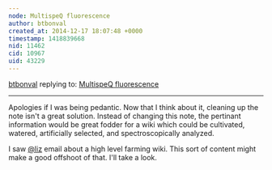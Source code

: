 ```yaml
---
node: MultispeQ fluorescence
author: btbonval
created_at: 2014-12-17 18:07:48 +0000
timestamp: 1418839668
nid: 11462
cid: 10967
uid: 43229
---
```




[btbonval](../profile/btbonval) replying to: [MultispeQ fluorescence](../notes/cfastie/12-15-2014/multispeq-fluorescence)

----
Apologies if I was being pedantic. Now that I think about it, cleaning up the note isn't a great solution. Instead of changing this note, the pertinant information would be great fodder for a wiki which could be cultivated, watered, artificially selected, and spectroscopically analyzed.

I saw [@liz](/profile/liz) email about a high level farming wiki. This sort of content might make a good offshoot of that. I'll take a look.